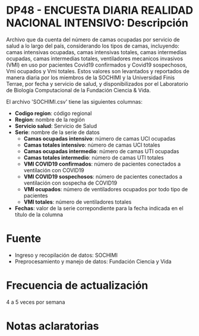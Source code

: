 # DP48 - ENCUESTA DIARIA REALIDAD NACIONAL INTENSIVO: Descripción
Archivo que da cuenta del número de camas ocupadas por servicio de salud a lo largo del país, considerando los tipos de 
camas, incluyendo: camas intensivas ocupadas, camas intensivas totales, camas intermedias ocupadas, camas intermedias 
totales, ventiladores mecanicos invasivos (VMI) en uso por pacientes Covid19 confirmados y Covid19 sospechosos, Vmi 
ocupados y Vmi totales. Estos valores son levantados y reportados de manera diaria por los miembros de la SOCHIMI y la 
Universidad Finis Terrae, por fecha y servicio de salud, y disponibilizados por el Laboratorio de Biología Computacional
 de la Fundación Ciencia & Vida.

El archivo 'SOCHIMI.csv' tiene las siguientes columnas:

* **Codigo region**: código regional
* **Region**: nombre de la región
* **Servicio salud**: Servicio de Salud
* **Serie**: nombre de la serie de datos
    * **Camas ocupadas intensivo**: número de camas UCI ocupadas
    * **Camas totales intensivo**: número de camas UCI totales
    * **Camas ocupadas intermedio**: número de camas UTI ocupadas
    * **Camas totales intermedio**: número de camas UTI totales
    * **VMI COVID19 confirmados**: número de pacientes conectados a ventilación con COVID19
    * **VMI COVID19 sospechosos**:  número de pacientes conectados a ventilación con sospecha de COVID19
    * **VMI ocupados**: número de ventiladores ocupados por todo tipo de pacientes
    * **VMI totales**: número de ventiladores totales
* **Fechas**: valor de la serie correpondiente para la fecha indicada en el título de la columna

# Fuente
* Ingreso y recopilación de datos: SOCHIMI
* Preprocesamiento y manejo de datos: Fundación Ciencia y Vida

# Frecuencia de actualización
4 a 5 veces por semana

# Notas aclaratorias
